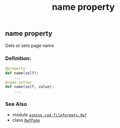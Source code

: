 ﻿---
title: name property
second_title: Aspose.CAD for Python via .NET API References
description: 
type: docs
weight: 60
url: /python-net/aspose.cad.fileformats.dwf/dwfpage/name/
is_root: false
---

## name property


Gets or sets page name
### Definition:
```python
@property
def name(self):
    ...
@name.setter
def name(self, value):
    ...
```

### See Also
* module [`aspose.cad.fileformats.dwf`](../../)
* class [`DwfPage`](/cad/python-net/aspose.cad.fileformats.dwf/dwfpage)
